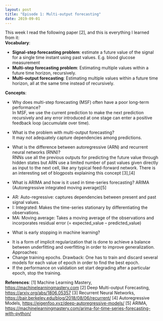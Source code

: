 ```yaml
---
layout: post
title: "Episode 1: Multi-output forecasting"
date: 2019-09-01
---
```


This week I read the following paper [2], and this is everything I learned from it:  
**Vocabulary**:
+ **Signal-step forecasting problem**: estimate a future value of the signal for a single time instant using past values. E.g. blood glucose measurement
+ **Multi-step forecasting problem**: Estimating multiple values within a future time horizon, recursively.
+ **Multi-output forecasting**: Estimating multiple values within a future time horizon, all at the same time instead of recursively.

**Concepts**:

+ Why does multi-step forecasting (MSF) often have a poor long-term performance?  
In MSF, we use the current prediction to make the next prediction recursively and any error introduced at one stage can enter a positive feedback loop (accumulate over time).
  
+ What is the problem with multi-output forecasting?   
It may not adequately capture dependencies among predictions.
  
+ What is the difference between autoregressive (ARN) and recurrent neural networks (RNN)?   
RNNs use all the previous outputs for predicting the future value through hidden states but ARN use a limited number of past values given directly as input to the next cell, like any typical feed-forward network. There is an interesting set of blogposts explaining this concept [3],[4]
  
+ What is ARIMA and how is it used in time-series forecasting? ARIMA (Autoregressive integrated moving average)[5] 
 - AR:  Auto-regressive: captures dependencies between present and past signal values.
 - I: Integrated: Makes the time-series stationary by differentiating the observations. 
 - MA: Moving average: Takes a moving average of the observations and incorporates residual error (= expected_value – predicted_value)
   
 + What is early stopping in machine learning?  
 - It is a form of implicit regularization that is done to achieve a balance between underfitting and overfitting in order to improve generalization. Approaches:
 - Change training epochs. Drawback: One has to train and discard several models for each value of epoch in order to find the best epoch.
 - If the performance on validation set start degrading after a particular epoch, stop the training.  
  
  
**References**:
[1] Machine Learning Mastery, https://machinelearningmastery.com 
[2] Deep Multi-output Forecasting, https://arxiv.org/abs/1806.05357 
[3] Recurrent Neural Networks, https://bair.berkeley.edu/blog/2018/08/06/recurrent/ 
[4] Autoregressive Models, https://eigenfoo.xyz/deep-autoregressive-models/ 
[5] ARIMA, https://machinelearningmastery.com/arima-for-time-series-forecasting-with-python/ 
 





